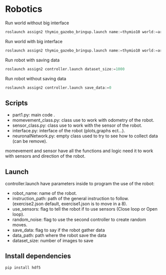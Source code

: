 # Robotics

Run world without big interface

```python
roslaunch assign2 thymio_gazebo_bringup.launch name:=thymio10 world:=arena gui:=false
```
Run world with big interface

```python
roslaunch assign2 thymio_gazebo_bringup.launch name:=thymio10 world:=arena gui:=true
```

Run robot with saving data

```python
roslaunch assign2 controller.launch dataset_size:=1000 
```
Run robot without saving data

```python
roslaunch assign2 controller.launch save_data:=0 
```

## Scripts

* part1.py: main code .
* momevement_class.py: class use to work with odometry of the robot.
* sensor_class.py: class use to work with the sensor of the robot.
* interface.py: interface of the robot (plots,graphs ect...).
* neuronalNetwork.py: empty class used to try to see how to collect data (can be remove).

momevement and sensor have all the functions and logic need it to work with sensors and direction of the robot.

## Launch 

controller.launch have parameters inside to program the use of the robot:
* robot_name: name of the robot.
* instruction_path: path of the general instruction to follow. (exercise2.json default, exercise1.json is to move in a 8).
* use_sensors: flag to tell the robot if to use sensors (Close loop or Open loop).
* random_noise: flag to use the second controller to create random moves.
* save_data: flag to say if the robot gather data
* data_path: path where the robot save the data
* dataset_size: number of images to save

## Install dependencies

```python
pip install hdf5 
```


